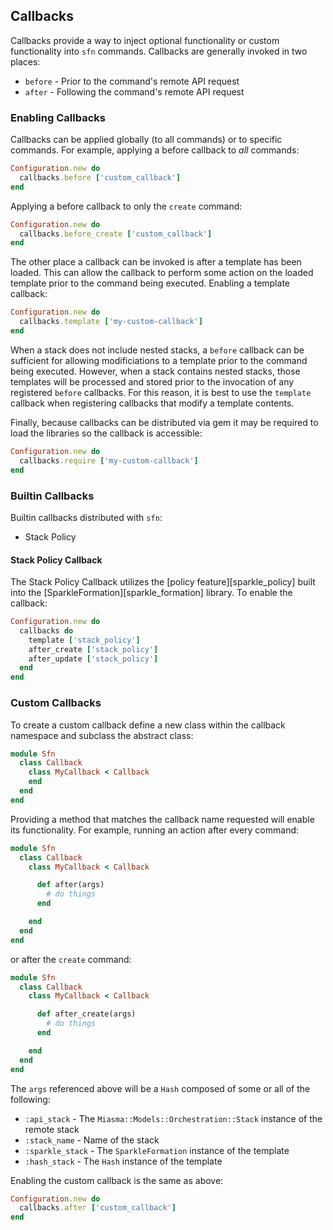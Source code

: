 ## Callbacks

Callbacks provide a way to inject optional functionality
or custom functionality into `sfn` commands. Callbacks
are generally invoked in two places:

* `before` - Prior to the command's remote API request
* `after` - Following the command's remote API request

### Enabling Callbacks

Callbacks can be applied globally (to all commands) or
to specific commands. For example, applying a before callback
to _all_ commands:

```ruby
Configuration.new do
  callbacks.before ['custom_callback']
end
```

Applying a before callback to only the `create` command:

```ruby
Configuration.new do
  callbacks.before_create ['custom_callback']
end
```

The other place a callback can be invoked is after a
template has been loaded. This can allow the callback
to perform some action on the loaded template prior to
the command being executed. Enabling a template callback:

```ruby
Configuration.new do
  callbacks.template ['my-custom-callback']
end
```

When a stack does not include nested stacks, a `before`
callback can be sufficient for allowing modificiations
to a template prior to the command being executed. However,
when a stack contains nested stacks, those templates will
be processed and stored prior to the invocation of any
registered `before` callbacks. For this reason, it is
best to use the `template` callback when registering callbacks
that modify a template contents.

Finally, because callbacks can be distributed via gem it
may be required to load the libraries so the callback is
accessible:

```ruby
Configuration.new do
  callbacks.require ['my-custom-callback']
end
```

### Builtin Callbacks

Builtin callbacks distributed with `sfn`:

* Stack Policy

#### Stack Policy Callback

The Stack Policy Callback utilizes the [policy feature][sparkle_policy]
built into the [SparkleFormation][sparkle_formation] library.
To enable the callback:

```ruby
Configuration.new do
  callbacks do
    template ['stack_policy']
    after_create ['stack_policy']
    after_update ['stack_policy']
  end
end
```

### Custom Callbacks

To create a custom callback define a new class within the callback namespace
and subclass the abstract class:

```ruby
module Sfn
  class Callback
    class MyCallback < Callback
    end
  end
end
```

Providing a method that matches the callback name requested will enable
its functionality. For example, running an action after every command:

```ruby
module Sfn
  class Callback
    class MyCallback < Callback

      def after(args)
        # do things
      end

    end
  end
end
```

or after the `create` command:

```ruby
module Sfn
  class Callback
    class MyCallback < Callback

      def after_create(args)
        # do things
      end

    end
  end
end
```

The `args` referenced above will be a `Hash` composed of some or all of
the following:

* `:api_stack` - The `Miasma::Models::Orchestration::Stack` instance of the remote stack
* `:stack_name` - Name of the stack
* `:sparkle_stack` - The `SparkleFormation` instance of the template
* `:hash_stack` - The `Hash` instance of the template

Enabling the custom callback is the same as above:

```ruby
Configuration.new do
  callbacks.after ['custom_callback']
end
```
